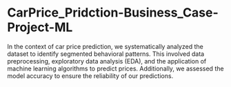 # CarPrice_Pridction-Business_Case-Project-ML
In the context of car price prediction, we systematically analyzed the dataset to identify segmented behavioral patterns. This involved data preprocessing, exploratory data analysis (EDA), and the application of machine learning algorithms to predict prices. Additionally, we assessed the model accuracy to ensure the reliability of our predictions.
